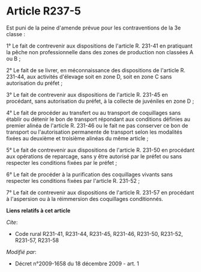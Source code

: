 # Article R237-5

Est puni de la peine d'amende prévue pour les contraventions de la 3e classe :

1° Le fait de contrevenir aux dispositions de l'article R. 231-41 en pratiquant la pêche non professionnelle dans des zones
de production non classées A ou B ;

2° Le fait de se livrer, en méconnaissance des dispositions de l'article R. 231-44, aux activités d'élevage soit en zone D,
soit en zone C sans autorisation du préfet ;

3° Le fait de contrevenir aux dispositions de l'article R. 231-45 en procédant, sans autorisation du préfet, à la collecte de
juvéniles en zone D ;

4° Le fait de procéder au transfert ou au transport de coquillages sans établir ou détenir le bon de transport répondant aux
conditions définies au premier alinéa de l'article R. 231-46 ou le fait ne pas conserver ce bon de transport ou
l'autorisation permanente de transport selon les modalités fixées au deuxième et troisième alinéas du même article ;

5° Le fait de contrevenir aux dispositions de l'article R. 231-50 en procédant aux opérations de reparcage, sans y être
autorisé par le préfet ou sans respecter les conditions fixées par le préfet ;

6° Le fait de procéder à la purification des coquillages vivants sans respecter les conditions fixées par l'article R.
231-52 ;

7° Le fait de contrevenir aux dispositions de l'article R. 231-57 en procédant à l'aspersion ou à la réimmersion des
coquillages conditionnés.

**Liens relatifs à cet article**

_Cite_:

  - Code rural R231-41, R231-44, R231-45, R231-46, R231-50, R231-52, R231-57, R231-58

_Modifié par_:

  - Décret n°2009-1658 du 18 décembre 2009 - art. 1
